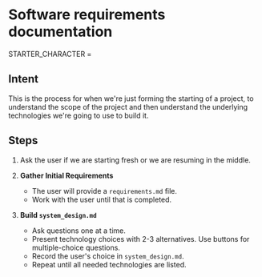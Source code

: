 # Software requirements documentation

STARTER_CHARACTER = 

## Intent

This is the process for when we're just forming the starting of a project, to understand the scope of the project and then understand the underlying technologies we're going to use to build it.


## Steps

1. Ask the user if we are starting fresh or we are resuming in the middle.
2. **Gather Initial Requirements**
    - The user will provide a `requirements.md` file. 
    - Work with the user until that is completed.
    

3. **Build `system_design.md`**
    - Ask questions one at a time.
    - Present technology choices with 2-3 alternatives. Use buttons for multiple-choice questions.
    - Record the user's choice in `system_design.md`.
    - Repeat until all needed technologies are listed.
    